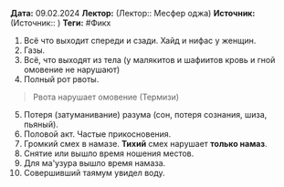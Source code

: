 **Дата:** 09.02.2024
**Лектор:** (Лектор:: Месфер оджа)
**Источник:** (Источник:: )
**Теги:**  #Фикх 

1. Всё что выходит спереди и сзади. Хайд и нифас у женщин.
2. Газы.
3. Всё, что выходят из тела (у малякитов и шафиитов кровь и гной омовение не нарушают)
4. Полный рот рвоты. 

> Рвота нарушает омовение (Термизи)

5. Потеря (затуманивание) разума (сон, потеря сознания, шиза, пьяный).
6. Половой акт. Частые прикосновения.
7. Громкий смех в намазе. **Тихий** смех нарушает **только намаз**.
8. Снятие или вышло время ношения местов.
9. Для ма'узура вышло время намаза.
10. Совершивший таямум увидел воду.